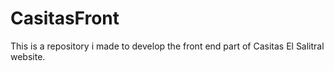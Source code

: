# CasitasFront
This is a repository i made to develop the front end part of Casitas El Salitral website.

